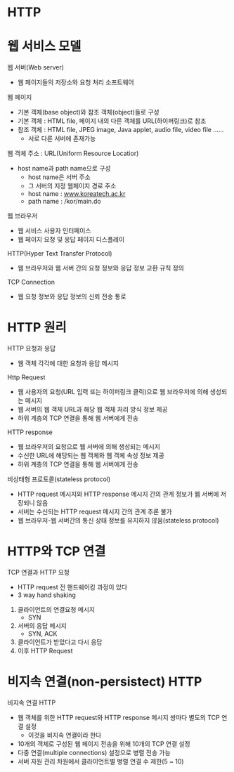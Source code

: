 # HTTP

# 웹 서비스 모델
웹 서버(Web server)
* 웹 페이지들의 저장소와 요청 처리 소프트웨어

웹 페이지
* 기본 객체(base object)와 참조 객체(object)들로 구성
* 기본 객체 : HTML file, 페이지 내의 다른 객체를 URL(하이퍼링크)로 참조
* 참조 객체 : HTML file, JPEG image, Java applet, audio file, video file ......
    * 서로 다른 서버에 존재가능

웹 객체 주소 : URL(Uniform Resource Locatior)
* host name과 path name으로 구성
    * host name은 서버 주소
    * 그 서버의 지정 웹페이지 경로 주소
    * host name : www.koreatech.ac.kr
    * path name : /kor/main.do


웹 브라우저 
* 웹 서비스 사용자 인터페이스
* 웹 페이지 요청 및 응답 페이지 디스플레이


HTTP(Hyper Text Transfer Protocol)
* 웹 브라우저와 웹 서버 간의 요청 정보와 응답 정보 교환 규칙 정의

TCP Connection
* 웹 요청 정보와 응답 정보의 신뢰 전송 통로


# HTTP 원리
HTTP 요청과 응답
* 웹 객체 각각에 대한 요청과 응답 메시지

Http Request
* 웹 사용자의 요청(URL 입력 또는 하이퍼링크 클릭)으로 웹 브라우저에 의해 생성되는 메시지 
* 웹 서버의 웹 객체 URL과 해당 웹 객체 처리 방식 정보 제공
* 하위 계층의 TCP 연결을 통해 웹 서버에게 전송

HTTP response
* 웹 브라우저의 요청으로 웹 서버에 의해 생성되는 메시지
* 수신한 URL에 해당되는 웹 객체와 웹 객체 속성 정보 제공
* 하위 계층의 TCP 연결을 통해 웹 서버에게 전송

비상태형 프로토콜(stateless protocol)
* HTTP request 메시지와 HTTP response 메시지 간의 관계 정보가 웹 서버에 저장되니 않음 
* 서버는 수신되는 HTTP request 메시지 간의 관계 추론 불가
* 웹 브라우저-웹 서버간의 통신 상태 정보를 유지하지 않음(stateless protocol)

# HTTP와 TCP 연결
TCP 연결과 HTTP 요청
* HTTP request 전 핸드쉐이킹 과정이 있다
* 3 way hand shaking
1. 클라이언트의 연결요청 메시지
    * SYN
2. 서버의 응답 메시지
    * SYN, ACK
3. 클라이언트가 받았다고 다시 응답
4. 이후 HTTP Request

# 비지속 연결(non-persistect) HTTP
비지속 연결 HTTP
* 웹 객체를 위한 HTTP request와 HTTP response 메시지 쌍마다 별도의 TCP 연결 설정
    * 이것을 비지속 연결이라 한다
* 10개의 객체로 구성된 웹 페이지 전송을 위해 10개의 TCP 연결 설정
* 다중 연결(multiple connections) 설정으로 병렬 전송 가능
* 서버 자원 관리 차원에서 클라이언트별 병렬 연결 수 제한(5 ~ 10)


















